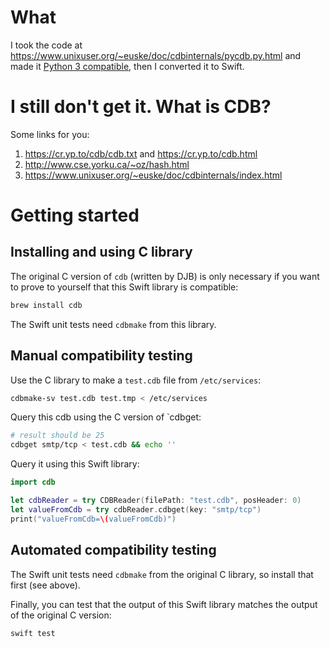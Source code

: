 # What
I took the code at https://www.unixuser.org/~euske/doc/cdbinternals/pycdb.py.html and made it
[Python 3 compatible](https://github.com/createthis/euske_pycdb), then I converted it to Swift.

# I still don't get it. What is CDB?

Some links for you:

1. https://cr.yp.to/cdb/cdb.txt and https://cr.yp.to/cdb.html
2. http://www.cse.yorku.ca/~oz/hash.html
3. https://www.unixuser.org/~euske/doc/cdbinternals/index.html

# Getting started

## Installing and using C library
The original C version of `cdb` (written by DJB) is only necessary if you want to prove to 
yourself that this Swift library is compatible:

```bash
brew install cdb
```

The Swift unit tests need `cdbmake` from this library.

## Manual compatibility testing
Use the C library to make a `test.cdb` file from `/etc/services`:
```bash
cdbmake-sv test.cdb test.tmp < /etc/services
```

Query this cdb using the C version of `cdbget:
```bash
# result should be 25
cdbget smtp/tcp < test.cdb && echo ''
```

Query it using this Swift library:
```swift
import cdb

let cdbReader = try CDBReader(filePath: "test.cdb", posHeader: 0)
let valueFromCdb = try cdbReader.cdbget(key: "smtp/tcp")
print("valueFromCdb=\(valueFromCdb)")
```

## Automated compatibility testing
The Swift unit tests need `cdbmake` from the original C library, so install that first (see above).

Finally, you can test that the output of this Swift library matches the output of the original C version:
```bash
swift test
```
